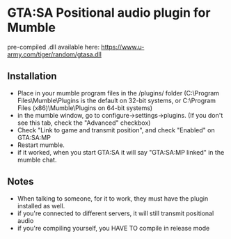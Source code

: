 GTA:SA Positional audio plugin for Mumble
=============

pre-compiled .dll available here: https://www.u-army.com/tiger/random/gtasa.dll

Installation
-------

* Place in your mumble program files in the /plugins/ folder (C:\Program Files\Mumble\Plugins is the default on 32-bit systems, or C:\Program Files (x86)\Mumble\Plugins on 64-bit systems)
* in the mumble window, go to configure->settings->plugins. (If you don't see this tab, check the "Advanced" checkbox)
* Check "Link to game and transmit position", and check "Enabled" on GTA:SA:MP
* Restart mumble.
* if it worked, when you start GTA:SA it will say "GTA:SA:MP linked" in the mumble chat.


Notes
-------

* When talking to someone, for it to work, they must have the plugin installed as well.
* if you're connected to different servers, it will still transmit positional audio
* if you're compiling yourself, you HAVE TO compile in release mode
